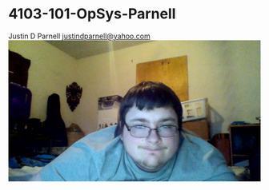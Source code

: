 # 4103-101-OpSys-Parnell
Justin D  Parnell
justindparnell@yahoo.com
![picture](WIN_20160831_17_35_25_Pro.jpg)
